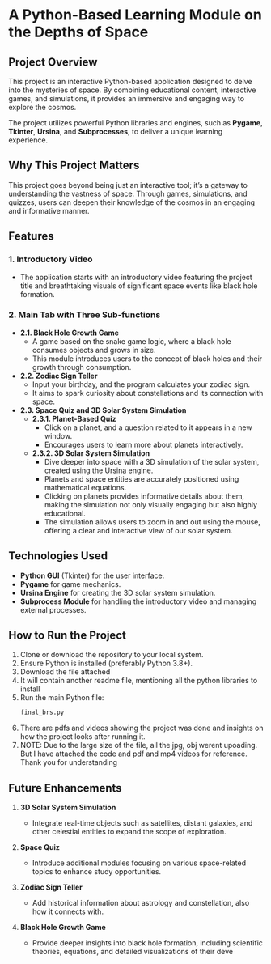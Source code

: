 
# A Python-Based Learning Module on the Depths of Space  

## Project Overview  
This project is an interactive Python-based application designed to delve into the mysteries of space. By combining educational content, interactive games, and simulations, it provides an immersive and engaging way to explore the cosmos.  

The project utilizes powerful Python libraries and engines, such as **Pygame**, **Tkinter**, **Ursina**, and **Subprocesses**, to deliver a unique learning experience.  

## Why This Project Matters  
This project goes beyond being just an interactive tool; it’s a gateway to understanding the vastness of space. Through games, simulations, and quizzes, users can deepen their knowledge of the cosmos in an engaging and informative manner.  

## Features  

### 1. **Introductory Video**  
   - The application starts with an introductory video featuring the project title and breathtaking visuals of significant space events like black hole formation.  

### 2. **Main Tab with Three Sub-functions**  
   - **2.1. Black Hole Growth Game**  
     - A game based on the snake game logic, where a black hole consumes objects and grows in size.  
     - This module introduces users to the concept of black holes and their growth through consumption.  
   - **2.2. Zodiac Sign Teller**  
     - Input your birthday, and the program calculates your zodiac sign.  
     - It aims to spark curiosity about constellations and its connection with space.  
   - **2.3. Space Quiz and 3D Solar System Simulation**  
     - **2.3.1. Planet-Based Quiz**  
       - Click on a planet, and a question related to it appears in a new window.  
       - Encourages users to learn more about planets interactively.  
     - **2.3.2. 3D Solar System Simulation**  
       - Dive deeper into space with a 3D simulation of the solar system, created using the Ursina engine.  
       - Planets and space entities are accurately positioned using mathematical equations.
       - Clicking on planets provides informative details about them, making the simulation not only visually engaging but also highly educational.  
       - The simulation allows users to zoom in and out using the mouse, offering a clear and interactive view of our solar system.  

## Technologies Used  
- **Python GUI** (Tkinter) for the user interface.  
- **Pygame** for game mechanics.  
- **Ursina Engine** for creating the 3D solar system simulation.  
- **Subprocess Module** for handling the introductory video and managing external processes.  

## How to Run the Project  
1. Clone or download the repository to your local system.  
2. Ensure Python is installed (preferably Python 3.8+).
3. Download the file attached
4. It will contain another readme file, mentioning all the python libraries to install
5. Run the main Python file:  
   ```bash  
   final_brs.py  

6. There are pdfs and videos showing the project was done and insights on how the project looks after running it.
7. NOTE: Due to the large size of the file, all the jpg, obj werent upoading. But I have attached the code and pdf and mp4 videos for reference. Thank you for understanding


## Future Enhancements  
1. **3D Solar System Simulation**  
   - Integrate real-time objects such as satellites, distant galaxies, and other celestial entities to expand the scope of exploration.  

2. **Space Quiz**  
   - Introduce additional modules focusing on various space-related topics to enhance study opportunities.  

3. **Zodiac Sign Teller**  
   - Add historical information about astrology and constellation, also how it connects with.  

4. **Black Hole Growth Game**  
   - Provide deeper insights into black hole formation, including scientific theories, equations, and detailed visualizations of their deve




